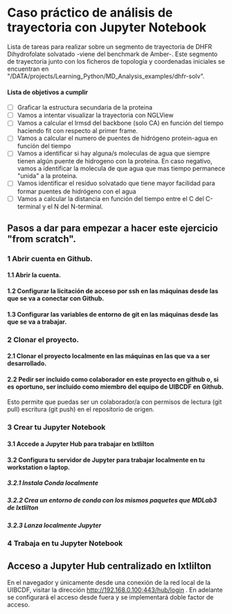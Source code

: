 # Caso práctico de análisis de trayectoria con Jupyter Notebook

Lista de tareas para realizar sobre un segmento de trayectoria de DHFR
Dihydrofolate solvatado -viene del benchmark de Amber-. Este segmento de
trayectoria junto con los ficheros de topología y coordenadas iniciales se
encuentran en "/DATA/projects/Learning_Python/MD_Analysis_examples/dhfr-solv".

#### Lista de objetivos a cumplir

- [ ] Graficar la estructura secundaria de la proteina
- [ ] Vamos a intentar visualizar la trayectoria con NGLView
- [ ] Vamos a calcular el lrmsd del backbone (solo CA) en función del tiempo haciendo fit con respecto al primer frame.
- [ ] Vamos a calcular el numero de puentes de hidrógeno protein-agua en función del tiempo
- [ ] Vamos a identificar si hay alguna/s moleculas de agua que siempre tienen algún puente de hidrogeno con la proteina. En caso negativo, vamos a identificar la molecula de que agua que mas tiempo permanece "unida" a la proteina.
- [ ] Vamos identificar el residuo solvatado que tiene mayor facilidad para formar puentes de hidrógeno con el agua
- [ ] Vamos a calcular la distancia en función del tiempo entre el C del C-terminal y el N del N-terminal.

## Pasos a dar para empezar a hacer este ejercicio "from scratch".

### 1 Abrir cuenta en Github.

#### 1.1 Abrir la cuenta.

#### 1.2 Configurar la licitación de acceso por ssh en las máquinas desde las que se va a conectar con Github.

#### 1.3 Configurar las variables de entorno de git en las máquinas desde las que se va a trabajar.

### 2 Clonar el proyecto.

#### 2.1 Clonar el proyecto localmente en las máquinas en las que va a ser desarrollado.

#### 2.2 Pedir ser incluido como colaborador en este proyecto en github o, si es oportuno, ser incluido como miembro del equipo de UIBCDF en Github.
Esto permite que puedas ser un colaborador/a con permisos de lectura (git pull) escritura (git push) en el repositorio de origen.

### 3 Crear tu Jupyter Notebook

#### 3.1 Accede a Jupyter Hub para trabajar en Ixtlilton

#### 3.2 Configura tu servidor de Jupyter para trabajar localmente en tu workstation o laptop.

##### 3.2.1 Instala Conda localmente

##### 3.2.2 Crea un entorno de conda con los mismos paquetes que MDLab3 de Ixtlilton

##### 3.2.3 Lanza localmente Jupyter

### 4 Trabaja en tu Jupyter Notebook

## Acceso a Jupyter Hub centralizado en Ixtlilton

En el navegador y únicamente desde una conexión de la red local de la UIBCDF, visitar la dirección http://192.168.0.100:443/hub/login .
En adelante se configurará el acceso desde fuera y se implementará doble factor de acceso.



